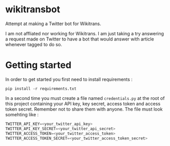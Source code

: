# wikitransbot
Attempt at making a Twitter bot for Wikitrans.

I am not affliated nor working for Wikitrans. I am just taking a try answering a request made on Twitter to have a bot that would answer with article whenever tagged to do so.

# Getting started

In order to get started you first need to install requirements :
```
pip install -r requirements.txt
```

In a second time you must create a file named `credentials.py` at the root of this project containing your API key, key secret, access token and access token secret. Remember not to share them with anyone. The file must look somehting like :

```python
TWITTER_API_KEY=<your_twitter_api_key>
TWITTER_API_KEY_SECRET=<your_twitter_api_secret>
TWITTER_ACCESS_TOKEN=<your_twitter_access_token>
TWITTER_ACCESS_TOKEN_SECRET=<your_twitter_access_token_secret>
```
